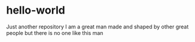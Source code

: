 # hello-world
Just another repository
I am a great man made and shaped by other great people but there is no one like this man
